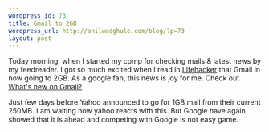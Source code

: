 ```yaml
--- 
wordpress_id: 73
title: Gmail to 2GB
wordpress_url: http://anilwadghule.com/blog/?p=73
layout: post
---
```

Today morning, when I started my comp for checking mails &amp;  latest news by my feedreader. I got so much excited when I read in <a href="http://www.lifehacker.com/software/email-apps/gmail-to-2gb-037891.php" title="Lifehacker" target="_blank">Lifehacker</a> that Gmail in now going to 2GB. As a google fan, this news is joy for me. Check out <a href="http://www.google.com/gmail/help/whatsnew.html" title="Gmail" target="_blank">What's new on Gmail?</a> <p>Just few days before Yahoo announced to go for 1GB mail from their current 250MB. I am waiting how yahoo reacts with this. But Google have again showed that it is ahead and competing with Google is not easy game.</p>
